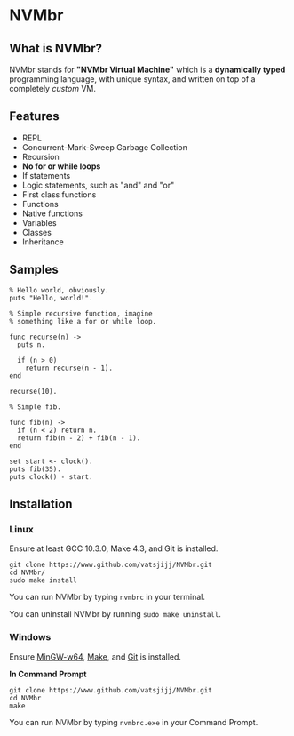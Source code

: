 # NVMbr
## What is NVMbr?
NVMbr stands for **"NVMbr Virtual Machine"** which is a **dynamically typed** programming language, with unique syntax, and written on top of a completely _custom_ VM.

## Features
- REPL
- Concurrent-Mark-Sweep Garbage Collection
- Recursion
- **No for or while loops**
- If statements
- Logic statements, such as "and" and "or"
- First class functions
- Functions
- Native functions
- Variables
- Classes
- Inheritance

## Samples
```
% Hello world, obviously.
puts "Hello, world!".
```
```
% Simple recursive function, imagine
% something like a for or while loop.

func recurse(n) ->
  puts n.
  
  if (n > 0)
    return recurse(n - 1).
end

recurse(10).
```
```
% Simple fib.

func fib(n) ->
  if (n < 2) return n.
  return fib(n - 2) + fib(n - 1).
end

set start <- clock().
puts fib(35).
puts clock() - start.
```

## Installation
### Linux
Ensure at least GCC 10.3.0, Make 4.3, and Git is installed.

```
git clone https://www.github.com/vatsjijj/NVMbr.git
cd NVMbr/
sudo make install
```
You can run NVMbr by typing `nvmbrc` in your terminal.

You can uninstall NVMbr by running `sudo make uninstall`.
### Windows
Ensure [MinGW-w64](https://www.mingw-w64.org/), [Make](https://community.chocolatey.org/packages/make), and [Git](https://git-scm.com/download/win) is installed.

**In Command Prompt**

```
git clone https://www.github.com/vatsjijj/NVMbr.git
cd NVMbr
make
```
You can run NVMbr by typing `nvmbrc.exe` in your Command Prompt.